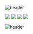 ![header](https://capsule-render.vercel.app/api?type=waving&color=gradient&height=300&text=Joyanggi%20Dev&fontSize=90)

<div>
<img src='https://img.shields.io/badge/-Java-brightgreen'>
<img src="https://img.shields.io/badge/Spring-6DB33F?style=flat-square&logo=Spring&logoColor=white">
<img src="https://img.shields.io/badge/Oracle-F80000?style=flat-square&logo=Oracle&logoColor=white">
<img src="https://img.shields.io/badge/JavaScript-F7DF1E?style=flat-square&logo=JavaScript&logoColor=white"/>
</div>


![header](https://capsule-render.vercel.app/api?type=waving&color=gradient&height=100&section=footer&fontSize=90)
